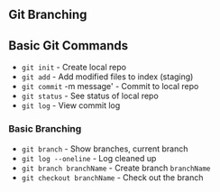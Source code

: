 ## Git Branching

## Basic Git Commands
* `git init` - Create local repo
* `git add` - Add modified files to index (staging)
* `git commit` -m message' - Commit to local repo
* `git status` - See status of local repo
* `git log` - View commit log

### Basic Branching
* `git branch` - Show branches, current branch
* `git log --oneline` - Log cleaned up
* `git branch branchName` - Create branch `branchName`
* `git checkout branchName` - Check out the branch
